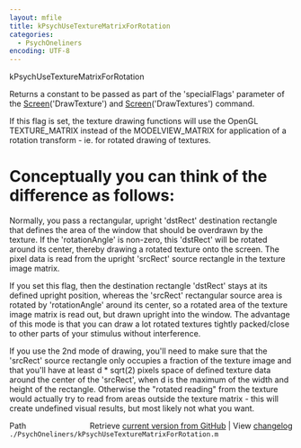 ```yaml
---
layout: mfile
title: kPsychUseTextureMatrixForRotation
categories:
  - PsychOneliners
encoding: UTF-8
---
```


kPsychUseTextureMatrixForRotation

Returns a constant to be passed as part of the 'specialFlags' parameter
of the [Screen](/docs/Screen)('DrawTexture') and [Screen](/docs/Screen)('DrawTextures') command.

If this flag is set, the texture drawing functions will use the OpenGL
TEXTURE\_MATRIX instead of the MODELVIEW\_MATRIX for application of a
rotation transform - ie. for rotated drawing of textures.

# Conceptually you can think of the difference as follows:

Normally, you pass a rectangular, upright 'dstRect' destination rectangle
that defines the area of the window that should be overdrawn by the
texture. If the 'rotationAngle' is non-zero, this 'dstRect' will be
rotated around its center, thereby drawing a rotated texture onto the
screen. The pixel data is read from the upright 'srcRect' source
rectangle in the texture image matrix.

If you set this flag, then the destination rectangle 'dstRect' stays at
its defined upright position, whereas the 'srcRect' rectangular source
area is rotated by 'rotationAngle' around its center, so a rotated area
of the texture image matrix is read out, but drawn upright into the
window. The advantage of this mode is that you can draw a lot rotated
textures tightly packed/close to other parts of your stimulus without
interference.

If you use the 2nd mode of drawing, you'll need to make sure that the
'srcRect' source rectangle only occupies a fraction of the texture image
and that you'll have at least d \* sqrt(2) pixels space of defined texture
data around the center of the 'srcRect', when d is the maximum of the
width and height of the rectangle. Otherwise the "rotated reading" from
the texture would actually try to read from areas outside the texture
matrix - this will create undefined visual results, but most likely not
what you want.


<div class="code_header" style="text-align:right;">
  <span style="float:left;">Path&nbsp;&nbsp;</span> <span class="counter">Retrieve <a href=
  "https://raw.github.com/Psychtoolbox-3/Psychtoolbox-3/beta/./PsychOneliners/kPsychUseTextureMatrixForRotation.m">current version from GitHub</a> | View <a href=
  "https://github.com/Psychtoolbox-3/Psychtoolbox-3/commits/beta/./PsychOneliners/kPsychUseTextureMatrixForRotation.m">changelog</a></span>
</div>
<div class="code">
  <code>./PsychOneliners/kPsychUseTextureMatrixForRotation.m</code>
</div>
